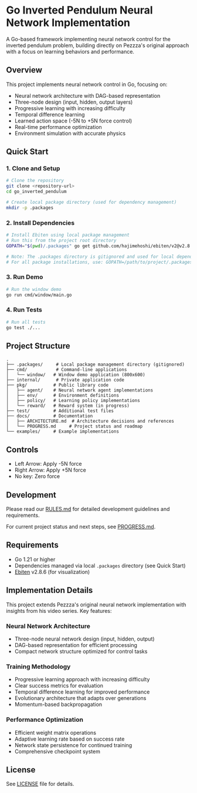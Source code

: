 # Go Inverted Pendulum Neural Network Implementation

A Go-based framework implementing neural network control for the inverted pendulum problem, building directly on Pezzza's original approach with a focus on learning behaviors and performance.

## Overview
This project implements neural network control in Go, focusing on:
- Neural network architecture with DAG-based representation
- Three-node design (input, hidden, output layers)
- Progressive learning with increasing difficulty
- Temporal difference learning
- Learned action space (-5N to +5N force control)
- Real-time performance optimization
- Environment simulation with accurate physics

## Quick Start

### 1. Clone and Setup
```bash
# Clone the repository
git clone <repository-url>
cd go_inverted_pendulum

# Create local package directory (used for dependency management)
mkdir -p .packages
```

### 2. Install Dependencies
```bash
# Install Ebiten using local package management
# Run this from the project root directory
GOPATH="$(pwd)/.packages" go get github.com/hajimehoshi/ebiten/v2@v2.8.6

# Note: The .packages directory is gitignored and used for local dependency management
# For all package installations, use: GOPATH=/path/to/project/.packages go get <package>
```

### 3. Run Demo
```bash
# Run the window demo
go run cmd/window/main.go
```

### 4. Run Tests
```bash
# Run all tests
go test ./...
```

## Project Structure
```
.
├── .packages/     # Local package management directory (gitignored)
├── cmd/           # Command-line applications
│   └── window/   # Window demo application (800x600)
├── internal/      # Private application code
├── pkg/          # Public library code
│   ├── agent/    # Neural network agent implementations
│   ├── env/      # Environment definitions
│   ├── policy/   # Learning policy implementations
│   └── reward/   # Reward system (in progress)
├── test/         # Additional test files
├── docs/         # Documentation
│   ├── ARCHITECTURE.md  # Architecture decisions and references
│   └── PROGRESS.md     # Project status and roadmap
└── examples/     # Example implementations
```

## Controls
- Left Arrow: Apply -5N force
- Right Arrow: Apply +5N force
- No key: Zero force

## Development
Please read our [RULES.md](RULES.md) for detailed development guidelines and requirements.

For current project status and next steps, see [PROGRESS.md](docs/PROGRESS.md).

## Requirements
- Go 1.21 or higher
- Dependencies managed via local `.packages` directory (see Quick Start)
- [Ebiten](https://github.com/hajimehoshi/ebiten) v2.8.6 (for visualization)

## Implementation Details
This project extends Pezzza's original neural network implementation with insights from his video series. Key features:

### Neural Network Architecture
- Three-node neural network design (input, hidden, output)
- DAG-based representation for efficient processing
- Compact network structure optimized for control tasks

### Training Methodology
- Progressive learning approach with increasing difficulty
- Clear success metrics for evaluation
- Temporal difference learning for improved performance
- Evolutionary architecture that adapts over generations
- Momentum-based backpropagation

### Performance Optimization
- Efficient weight matrix operations
- Adaptive learning rate based on success rate
- Network state persistence for continued training
- Comprehensive checkpoint system

## License
See [LICENSE](LICENSE) file for details.
